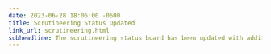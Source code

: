 ```yaml
---
date: 2023-06-28 18:06:00 -0500
title: Scrutineering Status Updated
link_url: scrutineering.html
subheadline: The scrutineering status board has been updated with additional team progress.
---
```


